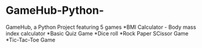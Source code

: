 # GameHub-Python-
GameHub, a Python Project featuring 5 games
*BMI Calculator - Body mass index calculator
*Basic Quiz Game
*Dice roll
*Rock Paper SCissor Game
*Tic-Tac-Toe Game
